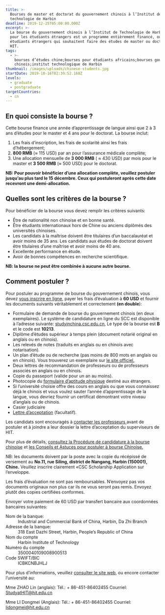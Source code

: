```yaml
---
title: >-
  Bourses de master et doctorat du gouvernement chinois à l’Institut de
  technologie de Harbin
deadline: 2019-12-25T05:00:00.000Z
excerpt: >-
  La bourse du gouvernement chinois à l’Institut de Technologie de Harbin (HIT)
  pour les étudiants étrangers est un programme entièrement financé, ouvert aux
  étudiants étrangers qui souhaitent faire des études de master ou doctorat au
  HIT.
tags:
  - >-
    bourses d’études chine;bourses pour étudiants africains;bourses gouvernement
    chinois;institut technologique de Harbin
thumbnail: /images/uploads/chinese-students.jpg
startDate: 2019-10-16T02:39:52.160Z
levels:
  - graduate
  - postgraduate
targetCountries:
  - cn
---
```

## En quoi consiste la bourse ?

Cette bourse finance une année d’apprentissage de langue ainsi que 2 à 3 ans d’études pour le master et 4 ans pour le doctorat. La bourse inclut:

1. Les frais d’inscription, les frais de scolarité ainsi les frais d’hébergement;
2. **800 RMB** (≈ 115 USD) par an pour l’assurance médicale complète;
3. Une allocation mensuelle de **3 000 RMB** ( ≈ 430 USD) par mois pour le master et **3 500 RMB** (≈ 500 USD) pour le doctorat.

**NB: Pour pouvoir bénéficier d’une allocation complète, veuillez postuler jusqu’au plus tard le 15 décembre. Ceux qui postuleront après cette date recevront une demi-allocation.**

## Quelles sont les critères de la bourse ?

Pour bénéficier de la bourse vous devez remplir les critères suivants:

* Être de nationalité non chinoise et en bonne santé.
* Être étudiants internationaux hors de Chine ou anciens diplômés des universités chinoises.
* Les candidats à la maîtrise doivent être titulaires d’un baccalauréat et avoir moins de 35 ans. Les candidats aux études de doctorat doivent être titulaires d’une maîtrise et avoir moins de 40 ans.
* Excellente performance en étude.
* Avoir de bonnes compétences en recherche scientifique.

**NB: la bourse ne peut être combinée à aucune autre bourse.**

## Comment postuler ?

Pour postuler au programme de bourse du gouvernement chinois, vous devez <a href="https://studyinchina.csc.edu.cn/#/login" target="_blank" rel="nofollow noreferrer">vous inscrire en ligne</a>, payer les frais d’évaluation à **60 USD** et fournir les documents suivants véritablement et correctement **(en double**):

* Formulaire de demande de bourse du gouvernement chinois (en deux exemplaires). Le système de candidature en ligne du SCC est disponible à l’adresse suivante: <a href="https://studyinchina.csc.edu.cn/#/login" target="_blank" rel="nofollow noreferrer">studyinchina.csc.edu.cn</a>, Le type de la bourse est **B** et le code est  **10213**. 
* Diplôme d’études supérieur à temps plein (document notarié original en anglais ou en chinois).
* Les relevés de notes (traduits en anglais ou en chinois avec notarisation).
* Un plan d’étude ou de recherche (pas moins de 800 mots en anglais ou en chinois). Vous trouverez un exemplaire sur <a href="http://studyathit.hit.edu.cn/en/academic/program/view?id=17" target="_blank" rel="nofollow noreferrer">le site officiel.</a>
* Deux lettres de recommandation de professeurs ou de professeurs associés en anglais ou en chinois.
* Copie du passeport (valide pour un an au moins).
* Photocopie du <a href="http://studyathit.hit.edu.cn/upload/attachment/Physical%20Exam%20From.pdf" target="_blank" rel="nofollow noreferrer">formulaire d’aptitude physique</a> destiné aux étrangers.
* Si l’université choisie offre des cours en anglais ou que vous connaissez déjà le chinois et vous voulez sauter l’année d’apprentissage de la langue, vous devriez fournir un certificat démontrant votre niveau d’anglais ou de chinois.
* Casier judiciaire
* <a href="http://studyathit.hit.edu.cn/upload/attachment/Acceptance%20Letter.pdf" target="_blank" rel="nofollow noreferrer">Lettre d’acceptation</a> (facultatif). 

Les candidats sont encouragés à <a href="http://homepage.hit.edu.cn/home-index" target="_blank" rel="noreferrer noopener">contacter les professeurs </a> avant de postuler et à joindre a leur dossier la lettre d’acceptation du superviseurs de HIT.

Pour plus de détails, <a href="https://greatyop.com/procedure-candidature-bourse-chine-csc-doc-requis/" target="_blank" rel="nofollow noreferrer">consultez la Procédure de candidature à la bourse chinoise</a> et <a href="https://greatyop.com/conseils-astuces-postuler-bourse-chine-csc/" target="_blank" rel="nofollow noreferrer">les Conseils et Astuces pour postuler à bourse Chinoise.</a>

NB: les documents doivent par la poste avec la copie du récépissé de versement au **No.11, rue Siling, district de Nangang, Harbin (150001), Chine.** Veuillez inscrire clairement «CSC Scholarship Application sur l’enveloppe. 

Les frais d’évaluation ne sont pas remboursables. N’envoyez pas vos documents originaux non plus car ils ne vous seront pas remis. Envoyez plutôt des copies certifiées conformes. 

Envoyer votre paiement de 60 USD par transfert bancaire aux coordonnées bancaires suivantes:

<dl>
<dt>Nom de la banque:</dt>
<dd>Industrial and Commercial Bank of China, Harbin, Da Zhi Branch</dd>
<dt>Adresse de la banque:</dt>
<dd>318 East Dazhi Street, Harbin, People’s Republic of China</dd>
<dt>Nom du compte</dt>
<dd>Harbin Institute of Technology</dd>
<dt>Numéro du compte</dt>
<dd>3500040109008900513</dd>
<dt>Code SWIFT/BIC</dt>
<dd>ICBKCNBJHLJ</dd>
</dl>

Pour plus d’informations, veuillez <a href="http://studyathit.hit.edu.cn/en/academic/program/view?id=17" target="_blank" rel="nofollow noreferrer">consulter le site web</a>, ou encore contacter l’université au:

Mme ZHAO Lin (anglais): Tél.: + 86-451-86402455 Courriel: <a href="mailto:StudyatHIT@hit.edu.cn">StudyatHIT@hit.edu.cn</a>

Mme LI Dongmei (Anglais): Tél.: + 86-451-86402455 Courriel: <a href="mailto:lidongmei@hit.edu.cn">lidongmei@hit.edu.cn</a>
